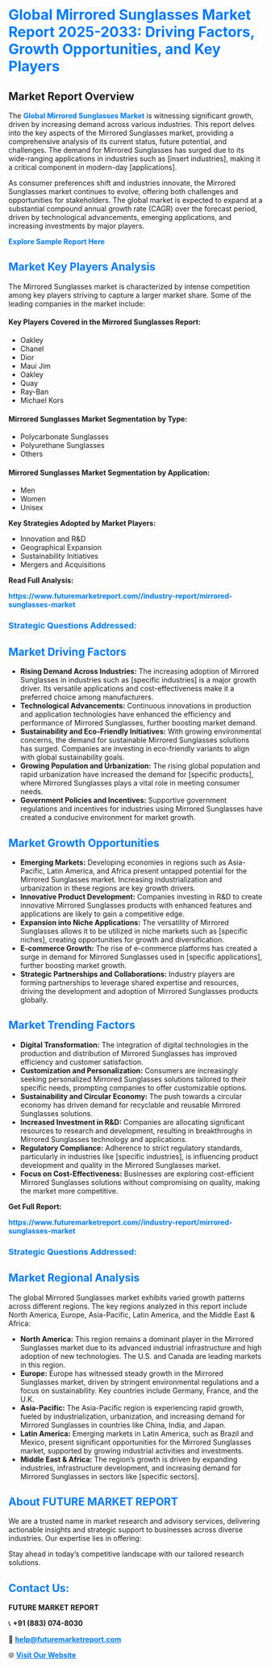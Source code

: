 <h1 style="color: #007BFF;">Global Mirrored Sunglasses Market Report 2025-2033: Driving Factors, Growth Opportunities, and Key Players</h1>

<section id="overview">
<h2>Market Report Overview</h2>
<p>The <a href="https://www.futuremarketreport.com//industry-report/mirrored-sunglasses-market" style="color: #007BFF; text-decoration: none;"><strong>Global Mirrored Sunglasses Market</strong></a> is witnessing significant growth, driven by increasing demand across various industries. This report delves into the key aspects of the Mirrored Sunglasses market, providing a comprehensive analysis of its current status, future potential, and challenges. The demand for Mirrored Sunglasses has surged due to its wide-ranging applications in industries such as [insert industries], making it a critical component in modern-day [applications].</p>
<p>As consumer preferences shift and industries innovate, the Mirrored Sunglasses market continues to evolve, offering both challenges and opportunities for stakeholders. The global market is expected to expand at a substantial compound annual growth rate (CAGR) over the forecast period, driven by technological advancements, emerging applications, and increasing investments by major players.</p>
</section>

<section id="overview">
<p><a href="https://www.futuremarketreport.com//request-sample/reportId=83679" style="color: #007BFF; text-decoration: none;"><strong>Explore Sample Report Here</strong></a></p>
</section>

<section id="key-players">
<h2 style="color: #007BFF;">Market Key Players Analysis</h2>
<p>The Mirrored Sunglasses market is characterized by intense competition among key players striving to capture a larger market share. Some of the leading companies in the market include:</p>
<h4>Key Players Covered in the Mirrored Sunglasses Report:</h4>
<ul><li>Oakley</li><li>Chanel</li><li>Dior</li><li>Maui Jim</li><li>Oakley</li><li>Quay</li><li>Ray-Ban</li><li>Michael Kors</li></ul>
<h4>Mirrored Sunglasses Market Segmentation by Type:</h4>
<ul><li>Polycarbonate Sunglasses</li><li>Polyurethane Sunglasses</li><li>Others</li></ul>

<h4>Mirrored Sunglasses Market Segmentation by Application:</h4>
<ul><li>Men</li><li>Women</li><li>Unisex</li></ul>
<p><strong>Key Strategies Adopted by Market Players:</strong></p>
<ul>
<li>Innovation and R&D</li>
<li>Geographical Expansion</li>
<li>Sustainability Initiatives</li>
<li>Mergers and Acquisitions</li>
</ul>
</section>

<section>
<p><strong>Read Full Analysis: </strong></p><a href="https://www.futuremarketreport.com//industry-report/mirrored-sunglasses-market" style="color: #007BFF; text-decoration: none;"><strong>https://www.futuremarketreport.com//industry-report/mirrored-sunglasses-market</strong></a>
<h3 style="color: #007BFF;">Strategic Questions Addressed:</h3>
</section>

<section id="driving-factors">
<h2 style="color: #007BFF;">Market Driving Factors</h2>
<ul>
<li><strong>Rising Demand Across Industries:</strong> The increasing adoption of Mirrored Sunglasses in industries such as [specific industries] is a major growth driver. Its versatile applications and cost-effectiveness make it a preferred choice among manufacturers.</li>
<li><strong>Technological Advancements:</strong> Continuous innovations in production and application technologies have enhanced the efficiency and performance of Mirrored Sunglasses, further boosting market demand.</li>
<li><strong>Sustainability and Eco-Friendly Initiatives:</strong> With growing environmental concerns, the demand for sustainable Mirrored Sunglasses solutions has surged. Companies are investing in eco-friendly variants to align with global sustainability goals.</li>
<li><strong>Growing Population and Urbanization:</strong> The rising global population and rapid urbanization have increased the demand for [specific products], where Mirrored Sunglasses plays a vital role in meeting consumer needs.</li>
<li><strong>Government Policies and Incentives:</strong> Supportive government regulations and incentives for industries using Mirrored Sunglasses have created a conducive environment for market growth.</li>
</ul>
</section>

<section id="growth-opportunities">
<h2 style="color: #007BFF;">Market Growth Opportunities</h2>
<ul>
<li><strong>Emerging Markets:</strong> Developing economies in regions such as Asia-Pacific, Latin America, and Africa present untapped potential for the Mirrored Sunglasses market. Increasing industrialization and urbanization in these regions are key growth drivers.</li>
<li><strong>Innovative Product Development:</strong> Companies investing in R&D to create innovative Mirrored Sunglasses products with enhanced features and applications are likely to gain a competitive edge.</li>
<li><strong>Expansion into Niche Applications:</strong> The versatility of Mirrored Sunglasses allows it to be utilized in niche markets such as [specific niches], creating opportunities for growth and diversification.</li>
<li><strong>E-commerce Growth:</strong> The rise of e-commerce platforms has created a surge in demand for Mirrored Sunglasses used in [specific applications], further boosting market growth.</li>
<li><strong>Strategic Partnerships and Collaborations:</strong> Industry players are forming partnerships to leverage shared expertise and resources, driving the development and adoption of Mirrored Sunglasses products globally.</li>
</ul>
</section>

<section id="trending-factors">
<h2 style="color: #007BFF;">Market Trending Factors</h2>
<ul>
<li><strong>Digital Transformation:</strong> The integration of digital technologies in the production and distribution of Mirrored Sunglasses has improved efficiency and customer satisfaction.</li>
<li><strong>Customization and Personalization:</strong> Consumers are increasingly seeking personalized Mirrored Sunglasses solutions tailored to their specific needs, prompting companies to offer customizable options.</li>
<li><strong>Sustainability and Circular Economy:</strong> The push towards a circular economy has driven demand for recyclable and reusable Mirrored Sunglasses solutions.</li>
<li><strong>Increased Investment in R&D:</strong> Companies are allocating significant resources to research and development, resulting in breakthroughs in Mirrored Sunglasses technology and applications.</li>
<li><strong>Regulatory Compliance:</strong> Adherence to strict regulatory standards, particularly in industries like [specific industries], is influencing product development and quality in the Mirrored Sunglasses market.</li>
<li><strong>Focus on Cost-Effectiveness:</strong> Businesses are exploring cost-efficient Mirrored Sunglasses solutions without compromising on quality, making the market more competitive.</li>
</ul>
</section>

<section>
<p><strong>Get Full Report: </strong></p><a href="https://www.futuremarketreport.com//industry-report/mirrored-sunglasses-market" style="color: #007BFF; text-decoration: none;"><strong>https://www.futuremarketreport.com//industry-report/mirrored-sunglasses-market</strong></a>
<h3 style="color: #007BFF;">Strategic Questions Addressed:</h3>
</section>


<section id="regional-analysis">
<h2 style="color: #007BFF;">Market Regional Analysis</h2>
<p>The global Mirrored Sunglasses market exhibits varied growth patterns across different regions. The key regions analyzed in this report include North America, Europe, Asia-Pacific, Latin America, and the Middle East & Africa:</p>
<ul>
<li><strong>North America:</strong> This region remains a dominant player in the Mirrored Sunglasses market due to its advanced industrial infrastructure and high adoption of new technologies. The U.S. and Canada are leading markets in this region.</li>
<li><strong>Europe:</strong> Europe has witnessed steady growth in the Mirrored Sunglasses market, driven by stringent environmental regulations and a focus on sustainability. Key countries include Germany, France, and the U.K.</li>
<li><strong>Asia-Pacific:</strong> The Asia-Pacific region is experiencing rapid growth, fueled by industrialization, urbanization, and increasing demand for Mirrored Sunglasses in countries like China, India, and Japan.</li>
<li><strong>Latin America:</strong> Emerging markets in Latin America, such as Brazil and Mexico, present significant opportunities for the Mirrored Sunglasses market, supported by growing industrial activities and investments.</li>
<li><strong>Middle East & Africa:</strong> The region’s growth is driven by expanding industries, infrastructure development, and increasing demand for Mirrored Sunglasses in sectors like [specific sectors].</li>
</ul>
</section>

<footer>
<h2 style="color: #007BFF;">About FUTURE MARKET REPORT</h2>
<p>We are a trusted name in market research and advisory services, delivering actionable insights and strategic support to businesses across diverse industries. Our expertise lies in offering:</p>

<p>Stay ahead in today’s competitive landscape with our tailored research solutions.</p>

<h2 style="color: #007BFF;">Contact Us:</h2>
<p><strong>FUTURE MARKET REPORT</strong></p>
<p>📞 <strong>+91 (883) 074-8030</strong></p>
<p>📧 <strong><a href="mailto:help@futuremarketreport.com" style="color: #007BFF;">help@futuremarketreport.com</a></strong></p>
<p>🌐 <strong><a href="https://www.futuremarketreport.com/" style="color: #007BFF;">Visit Our Website</a></strong></p>
</footer>